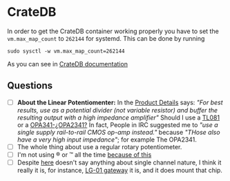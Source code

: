 # CrateDB

In order to get the CrateDB container working properly you have to set the `vm.max_map_count` to `262144` for systemd. This can be done by running

`sudo sysctl -w vm.max_map_count=262144`

As you can see in [CrateDB documentation](https://crate.io/docs/crate/howtos/en/latest/admin/bootstrap-checks.html#linux)


## Questions

 - [ ] **About the Linear Potentiomenter:** In the [Product Details](https://uk.rs-online.com/web/p/potentiometers/0317780/?relevancy-data=636F3D3126696E3D4931384E525353746F636B4E756D626572266C753D656E266D6D3D6D61746368616C6C26706D3D5E2828282872737C5253295B205D3F293F285C647B337D5B5C2D5C735D3F5C647B332C347D5B705061415D3F29297C283235285C647B387D7C5C647B317D5C2D5C647B377D2929292426706F3D3126736E3D592673723D2673743D52535F53544F434B5F4E554D4245522677633D4E4F4E45267573743D3331372D373830267374613D3033313737383026&searchHistory=%7B%22enabled%22%3Atrue%7D) says: _"For best results, use as a potential divider (not variable resistor) and buffer the resulting output with a high impedance amplifier"_ Should I use a [TL081](https://www.st.com/resource/en/datasheet/tl081.pdf) or a [OPA341-¿OPA2341?](https://www.ti.com/lit/ds/sbos202a/sbos202a.pdf?ts=1591097396324) In fact, People in IRC suggested me to _"use a single supply rail-to-rail CMOS op-amp instead."_ because _"THose also have a very high input impedance"_; for example The OPA2341. 
 - [ ] The whole thing about use a regular rotary potentiometer.
 - [ ] I'm not using ® or ™ all the time [because of this](https://kermitmurray.com/msblog/trademark-symbols-in-scientific-writing)
 - [ ] Despite [here](https://www.semtech.com/products/wireless-rf/lora-transceivers/sx1276) doesn't say anything about single channel nature, I think it really it is, for instance, [LG-01 gateway](http://www.dragino.com/products/lora/item/143-lg01n.html) it is, and it does mount that chip. 